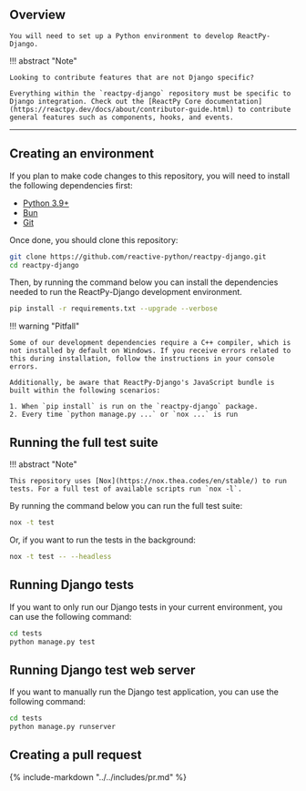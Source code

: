 ## Overview

<p class="intro" markdown>

    You will need to set up a Python environment to develop ReactPy-Django.

</p>

!!! abstract "Note"

    Looking to contribute features that are not Django specific?

    Everything within the `reactpy-django` repository must be specific to Django integration. Check out the [ReactPy Core documentation](https://reactpy.dev/docs/about/contributor-guide.html) to contribute general features such as components, hooks, and events.

---

## Creating an environment

If you plan to make code changes to this repository, you will need to install the following dependencies first:

-   [Python 3.9+](https://www.python.org/downloads/)
-   [Bun](https://bun.sh/)
-   [Git](https://git-scm.com/downloads)

Once done, you should clone this repository:

```bash linenums="0"
git clone https://github.com/reactive-python/reactpy-django.git
cd reactpy-django
```

Then, by running the command below you can install the dependencies needed to run the ReactPy-Django development environment.

```bash linenums="0"
pip install -r requirements.txt --upgrade --verbose
```

!!! warning "Pitfall"

    Some of our development dependencies require a C++ compiler, which is not installed by default on Windows. If you receive errors related to this during installation, follow the instructions in your console errors.

    Additionally, be aware that ReactPy-Django's JavaScript bundle is built within the following scenarios:

    1. When `pip install` is run on the `reactpy-django` package.
    2. Every time `python manage.py ...` or `nox ...` is run

## Running the full test suite

!!! abstract "Note"

    This repository uses [Nox](https://nox.thea.codes/en/stable/) to run tests. For a full test of available scripts run `nox -l`.

By running the command below you can run the full test suite:

```bash linenums="0"
nox -t test
```

Or, if you want to run the tests in the background:

```bash linenums="0"
nox -t test -- --headless
```

## Running Django tests

If you want to only run our Django tests in your current environment, you can use the following command:

```bash linenums="0"
cd tests
python manage.py test
```

## Running Django test web server

If you want to manually run the Django test application, you can use the following command:

```bash linenums="0"
cd tests
python manage.py runserver
```

## Creating a pull request

{% include-markdown "../../includes/pr.md" %}

